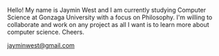 Hello! My name is Jaymin West and I am currently studying Computer Science at Gonzaga University with a focus on Philosophy. I'm
willing to collaborate and work on any project as all I want is to learn more about computer science. Cheers. 

jayminwest@gmail.com
